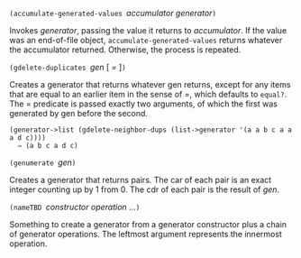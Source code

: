 `(accumulate-generated-values `*accumulator generator*`)`

Invokes *generator*, passing the value
it returns to *accumulator*.  If the value was an end-of-file
object, `accumulate-generated-values` returns whatever the
accumulator returned.  Otherwise, the process is repeated.

`(gdelete-duplicates `*gen* [ = ]`)`

Creates a generator that returns whatever gen returns, except for any items
that are equal to an earlier item in the sense of =, which defaults to `equal?`.
The = predicate is passed exactly two arguments,
of which the first was generated by gen before the second.

```
(generator->list (gdelete-neighbor-dups (list->generator '(a a b c a a a d c))))
  ⇒ (a b c a d c)
```

`(genumerate `*gen*`)`

Creates a generator that returns pairs.
The car of each pair is an exact integer counting up by 1 from 0.
The cdr of each pair is the result of *gen*.

`(nameTBD `*constructor* *operation* ...`)`

Something to create a generator from a generator constructor plus
a chain of generator operations.
The leftmost argument represents the innermost operation.